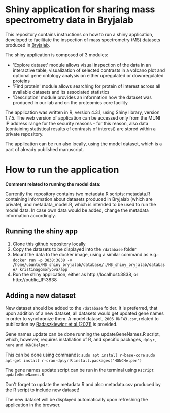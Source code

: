 # Shiny application for sharing mass spectrometry data in Bryjalab

This repository contains instructions on how to run a shiny application, developed to facilitate the inspection of mass spectrometry (MS) datasets produced in [Bryjalab](https://github.com/bryjalab).

The shiny application is composed of 3 modules:

- 'Explore dataset' module allows visual inspection of the data in an interactive table, visualization of selected contrasts in a volcano plot and optional gene ontology analysis on either upregulated or downregulated proteins
- 'Find protein' module allows searching for protein of interest across all available datasets and its associated statistics
- 'Description' module provides an information how the dataset was produced in our lab and on the proteomics core facility

The application was written in R, version 4.3.1, using Shiny library, version 1.7.5. The web version of application can be accessed only from the MUNI IP address range for the security reasons - for this reason, also data (containing statistical results of contrasts of interest) are stored within a private repository. 

The application can be run also locally, using the model dataset, which is a part of already published manuscript.

# How to run the application

**Comment related to running the model data**: 

Currently the repository contains two metadata.R scripts: metadata.R containing information about datasets produced in Bryjalab (which are private), and metadata_model.R, which is intended to be used to run the model data. In case own data would be added, change the metadata information accordingly.

## Running the shiny app

1. Clone this github repository locally
2. Copy the datasets to be displayed into the `/database` folder
3. Mount the data to the docker image, using a similar command as e.g.:
`docker run -p 3838:3838 -v /home/ubuntu/MS_shiny_bryjalab/database/:/MS_shiny_bryjalab/database/ kristinagomoryova/app`
4. Run the shiny application, either as http://localhost:3838, or http://public_IP:3838

## Adding a new dataset
New dataset should be added to the `/database` folder. It is preferred, that upon addition of a new dataset, all datasets would get updated gene names in order to synchronize them. A model dataset, `2006_RNF43.csv`, related to publication by [Radaszkiewicz et al.(2021)](https://elifesciences.org/articles/65759) is provided.

Gene names update can be done running the updateGeneNames.R script, which, however, requires installation of R, and specific packages, `dplyr`, `here` and `HGNCHelper`. 

This can be done using commands:
`sudo apt install r-base-core`
`sudo apt-get install r-cran-dplyr`
`R`
`install.packages("HGNCHelper")`

The gene names update script can be run in the terminal using `Rscript updateGeneNames.R`

Don't forget to update the metadata.R and also metadata.csv produced by the R script to include new dataset! 

The new dataset will be displayed automatically upon refreshing the application in the browser.

